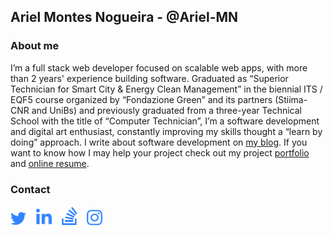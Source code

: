 ## Ariel Montes Nogueira - @Ariel-MN


### About me
I’m a full stack web developer focused on scalable web apps, with more than 2 years' experience building software. Graduated as “Superior Technician for Smart City & Energy Clean Management” in the biennial ITS / EQF5 course organized by “Fondazione Green” and its partners (Stiima-CNR and UniBs) and previously graduated from a three-year Technical School with the title of “Computer Technician”, I’m a software development and digital art enthusiast, constantly improving my skills thought a “learn by doing” approach. I write about software development on [my blog](https://montesariel.com/blog). If you want to know how I may help your project check out my project [portfolio](https://montesariel.com/portfolio) and [online resume](https://montesariel.com/resume).


### Contact
[<img src="https://github.com/Ariel-MN/Ariel-MN/blob/master/Assets/twitter.svg" alt="twitter" width="25"></img>](https://twitter.com/@montes_dev) &nbsp;&nbsp;
[<img src="https://github.com/Ariel-MN/Ariel-MN/blob/master/Assets/linkedin.svg" alt="linkedin" width="25"></img>](https://linkedin.com/in/ariel-mn/en) &nbsp;&nbsp;
[<img src="https://github.com/Ariel-MN/Ariel-MN/blob/master/Assets/stackoverflow.svg" alt="stackoverflow" width="25"></img>](https://stackoverflow.com/story/ariel-mn) &nbsp;&nbsp;
[<img src="https://github.com/Ariel-MN/Ariel-MN/blob/master/Assets/instagram.svg" alt="instagram" width="25"></img>](https://www.instagram.com/ariel_mn1/) &nbsp;&nbsp;

